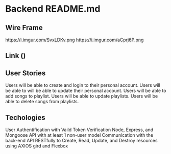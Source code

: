 # Backend README.md

## Wire Frame

https://i.imgur.com/SvxLDKv.png
https://i.imgur.com/aCprj6P.png

## Link ()

## User Stories

Users will be able to create and login to their personal account.
Users will be able to will be able to update their personal account.
Users will be able to add songs to playlist.
Users will be able to update playlists.
Users will be able to delete songs from playlists.

## Techologies

User Authentification with Vaild Token Verification
Node, Express, and Mongoose API with at least 1 non-user model
Communication with the back-end API RESTfully to Create, Read, Update, and Destroy resources using AXIOS gird and Flexbox
